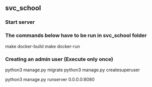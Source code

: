 ## svc_school

### Start server
### The commands below have to be run in svc_school folder
make docker-build
make docker-run


### Creating an admin user (Execute only once)
python3 manage.py migrate
python3 manage.py createsuperuser

python3 manage.py runserver 0.0.0.0:8080


